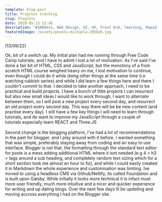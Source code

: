 ```yaml
---
template: blog-post
title: Progress tracking
slug: Progress
date: 2020-05-13 12:46
description: "#100devs, Web Design, UI, UX, Front End, learning, Rapid Agile Development"
featuredImage: /assets/pexels-michaela-295826.jpg
---
```

(13/09/22)

Ok, bit of a switch up.  My initial plan had me running through Free Code Camp tutorials, and I have to admit I lost a lot of motivation. As I've said I've done a fair bit of HTML, CSS and JavaScript, but the monotony of a from scratch HTML course weighed heavy on me, I lost motivation to continue, even though I could do it while doing other things at the same time (i.e watching rubbish series) and while I did learn a few things here and there I couldn't commit to that. I decided to take another approach, I need to be practical and build projects. I have a bunch of little projects I can resurrect but also new small ideas I would like to work through, I want to alternate between them, so I will post a new project every second day, and resurrect an old project every second day. This way there will be be new content (and practise every day). I still have a few key things I will need to learn through tutorials, and do want to improve my JavaScript through a couple of tutorials especially learn REACT and Three.JS\
\
Second change is the blogging platform, I've had a lot of recommendations in the past for blogger, and I play around with it before. I wanted something that was simple, preferably staying away from coding and an easy to use interface. Blogger is not that, the formatting through the standard text editor for posts is a mess adding additional HTML where it isnt needed (e.g 4 < h3 > tags around a sub heading, and completely random text sizing which for a short section took me almost an hour to fix), and while I could easily created it in Markdown the whole experience and customisation was limiting. Ive moved to using a headless CMS via Github/Netlify, its called Foundation and is built upon Gatsby. While initially it looks more technical it is infact must more user friendly, much more intuitive and a nicer and quicker experience for writing and up dating blogs. Over the next few days Ill be updating and moving accross everything I had on the Blogger site.